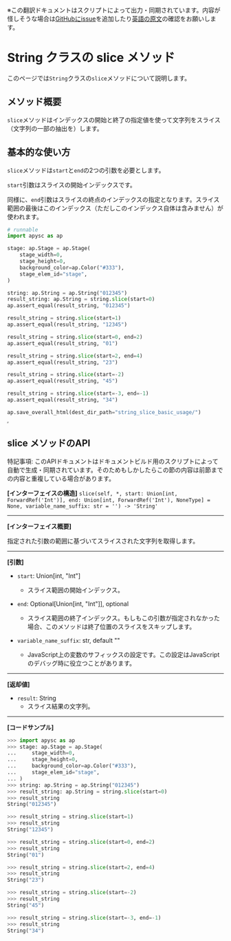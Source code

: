 <span class="inconspicuous-txt">※この翻訳ドキュメントはスクリプトによって出力・同期されています。内容が怪しそうな場合は<a href="https://github.com/simon-ritchie/apysc/issues" target="_blank">GitHubにissue</a>を追加したり[英語の原文](https://simon-ritchie.github.io/apysc/en/string_slice.html)の確認をお願いします。</span>

# String クラスの slice メソッド

このページでは`String`クラスの`slice`メソッドについて説明します。

## メソッド概要

`slice`メソッドはインデックスの開始と終了の指定値を使って文字列をスライス（文字列の一部の抽出を）します。

## 基本的な使い方

`slice`メソッドは`start`と`end`の2つの引数を必要とします。

`start`引数はスライスの開始インデックスです。

同様に、`end`引数はスライスの終点のインデックスの指定となります。スライス範囲の最後はこのインデックス（ただしこのインデックス自体は含みません）が使われます。

```py
# runnable
import apysc as ap

stage: ap.Stage = ap.Stage(
    stage_width=0,
    stage_height=0,
    background_color=ap.Color("#333"),
    stage_elem_id="stage",
)

string: ap.String = ap.String("012345")
result_string: ap.String = string.slice(start=0)
ap.assert_equal(result_string, "012345")

result_string = string.slice(start=1)
ap.assert_equal(result_string, "12345")

result_string = string.slice(start=0, end=2)
ap.assert_equal(result_string, "01")

result_string = string.slice(start=2, end=4)
ap.assert_equal(result_string, "23")

result_string = string.slice(start=-2)
ap.assert_equal(result_string, "45")

result_string = string.slice(start=-3, end=-1)
ap.assert_equal(result_string, "34")

ap.save_overall_html(dest_dir_path="string_slice_basic_usage/")
```

<iframe src="static/string_slice_basic_usage/index.html" width="0" height="0"></iframe>

## slice メソッドのAPI

<span class="inconspicuous-txt">特記事項: このAPIドキュメントはドキュメントビルド用のスクリプトによって自動で生成・同期されています。そのためもしかしたらこの節の内容は前節までの内容と重複している場合があります。</span>

**[インターフェイスの構造]** `slice(self, *, start: Union[int, ForwardRef('Int')], end: Union[int, ForwardRef('Int'), NoneType] = None, variable_name_suffix: str = '') -> 'String'`<hr>

**[インターフェイス概要]**

指定された引数の範囲に基づいてスライスされた文字列を取得します。<hr>

**[引数]**

- `start`: Union[int, "Int"]
  - スライス範囲の開始インデックス。

- `end`: Optional[Union[int, "Int"]], optional
  - スライス範囲の終了インデックス。もしもこの引数が指定されなかった場合、このメソッドは終了位置のスライスをスキップします。

- `variable_name_suffix`: str, default ""
  - JavaScript上の変数のサフィックスの設定です。この設定はJavaScriptのデバッグ時に役立つことがあります。

<hr>

**[返却値]**

- `result`: String
  - スライス結果の文字列。

<hr>

**[コードサンプル]**

```py
>>> import apysc as ap
>>> stage: ap.Stage = ap.Stage(
...     stage_width=0,
...     stage_height=0,
...     background_color=ap.Color("#333"),
...     stage_elem_id="stage",
... )
>>> string: ap.String = ap.String("012345")
>>> result_string: ap.String = string.slice(start=0)
>>> result_string
String("012345")

>>> result_string = string.slice(start=1)
>>> result_string
String("12345")

>>> result_string = string.slice(start=0, end=2)
>>> result_string
String("01")

>>> result_string = string.slice(start=2, end=4)
>>> result_string
String("23")

>>> result_string = string.slice(start=-2)
>>> result_string
String("45")

>>> result_string = string.slice(start=-3, end=-1)
>>> result_string
String("34")
```